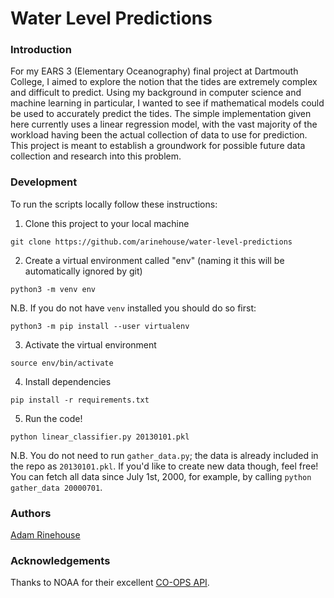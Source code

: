 # Water Level Predictions

### Introduction
For my EARS 3 (Elementary Oceanography) final project at Dartmouth College, I aimed to explore the notion that the tides are extremely complex and difficult to predict. Using my background in computer science and machine learning in particular, I wanted to see if mathematical models could be used to accurately predict the tides. The simple implementation given here currently uses a linear regression model, with the vast majority of the workload having been the actual collection of data to use for prediction. This project is meant to establish a groundwork for possible future data collection and research into this problem.

### Development
To run the scripts locally follow these instructions:

1. Clone this project to your local machine
```
git clone https://github.com/arinehouse/water-level-predictions
```

2. Create a virtual environment called "env" (naming it this will be automatically ignored by git)
```
python3 -m venv env
```
N.B. If you do not have `venv` installed you should do so first:
```
python3 -m pip install --user virtualenv
```

3. Activate the virtual environment
```
source env/bin/activate
```

4. Install dependencies
```
pip install -r requirements.txt
```

5. Run the code!
```
python linear_classifier.py 20130101.pkl
```
N.B. You do not need to run `gather_data.py`; the data is already included in the repo as `20130101.pkl`. If you'd like to create new data though, feel free! You can fetch all data since July 1st, 2000, for example, by calling `python gather_data 20000701`.

### Authors
[Adam Rinehouse](https://github.com/arinehouse)

### Acknowledgements
Thanks to NOAA for their excellent [CO-OPS API](https://tidesandcurrents.noaa.gov/api/).